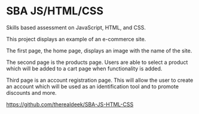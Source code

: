 # SBA JS/HTML/CSS

 Skills based assessment on JavaScript, HTML, and CSS.

This project displays an example of an e-commerce site. 

The first page, the home page, displays an image with the name of the site.

The second page is the products page. Users are able to select a product which will be added
to a cart page when functionality is added.

Third page is an account registration page. This will allow the user to create an account which
will be used as an identification tool and to promote discounts and more. 



https://github.com/therealdeek/SBA-JS-HTML-CSS

